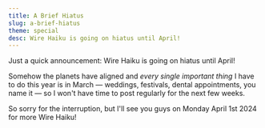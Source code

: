 ```yaml
---
title: A Brief Hiatus
slug: a-brief-hiatus
theme: special
desc: Wire Haiku is going on hiatus until April!
---
```


Just a quick announcement: Wire Haiku is going on hiatus until April!

<!--more-->

Somehow the planets have aligned and *every single important thing* I have to do this year is in March — weddings, festivals, dental appointments, you name it — so I won't have time to post regularly for the next few weeks.

So sorry for the interruption, but I'll see you guys on Monday April 1st 2024 for more Wire Haiku!
